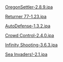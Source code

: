 <p><a href="https://drive.google.com/file/d/1XwwrIRL38kdx1cJLcoivFn2I9h_lhoH1/view?usp=drive_link">OregonSettler-2.8.9.ipa</a></p>
<p><a href="https://drive.google.com/file/d/1SDV2rHWtFxVHt2bej3C4gTbOjDB5zBKz/view?usp=drive_link">Returner 77-1.23.ipa</a></p>
<p><a href="https://drive.google.com/file/d/1azRkf3rLxDnMKIJXhWJ8yH2ex9kjHBoG/view?usp=drive_link">AutoDefense-1.3.2.ipa</a></p>
<p><a href="https://drive.google.com/file/d/1BfG4vre4GlpnGeJHDTOH4rYGKrOKUudd/view?usp=drive_link">Crowd Control-2.4.0.ipa</a></p>
<p><a href="https://drive.google.com/file/d/1lBm_-AycFuNYLZex_LyW9oQL49q_zSHU/view?usp=drive_link">Infinity Shooting-3.6.3.ipa</a></p>
<p><a href="https://drive.google.com/file/d/10FIe8hBfn4QsCm6DkpCH7DzWRkoyH20k/view?usp=drive_link">Sea Invaders!-2.1.ipa</a></p>
